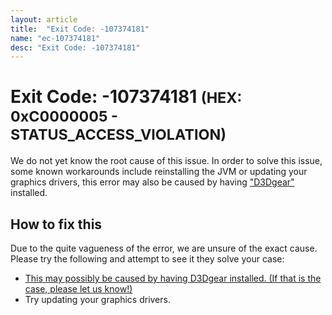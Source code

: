 ```yaml
---
layout: article
title:  "Exit Code: -107374181"
name: "ec-107374181"
desc: "Exit Code: -107374181"
---
```

# Exit Code: -107374181 <small>(HEX: 0xC0000005 - STATUS_ACCESS_VIOLATION)</small>
We do not yet know the root cause of this issue. In order to solve this issue, some known workarounds include reinstalling the JVM or updating your graphics drivers, this error may also be caused by having ["D3Dgear"](/exit-code/code-1073740777) installed.
## How to fix this
Due to the quite vagueness of the error, we are unsure of the exact cause. Please try the following and attempt to see it they solve your case:
* [This may possibly be caused by having D3Dgear installed. (If that is the case, please let us know!) ](/help/exit-code/code-1073740777)
* Try updating your graphics drivers.




